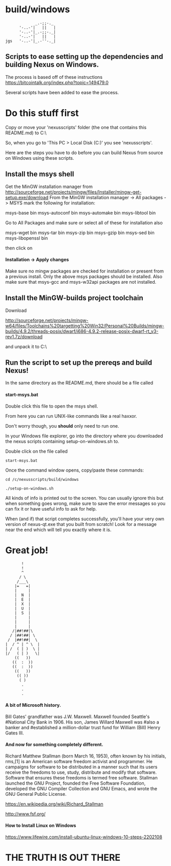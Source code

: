 # build/windows
                 _.-;;-._
          '-..-'|   ||   |
          '-..-'|_.-;;-._|
          '-..-'|   ||   |
    jgs   '-..-'|_.-''-._|


## Scripts to ease setting up the dependencies and building Nexus on Windows.

The process is based off of these instructions https://bitcointalk.org/index.php?topic=149479.0

Several scripts have been added to ease the process. 

# Do this stuff first

Copy or move your 'nexusscripts' folder (the one that contains this README.md) to C:\

So, when you go to 'This PC > Local Disk (C:)' you see 'nexusscripts'.

Here are the steps you have to do before you can build Nexus from source on Windows using these scripts.

## Install the msys shell

Get the MinGW installation manager from
http://sourceforge.net/projects/mingw/files/Installer/mingw-get-setup.exe/download
From the MinGW installation manager -> All packages -> MSYS
mark the following for installation:

msys-base bin
msys-autoconf bin
msys-automake bin
msys-libtool bin

Go to All Packages and make sure or select all of these for installation also

msys-wget bin
msys-tar bin
msys-zip bin
msys-gzip bin
msys-sed bin
msys-libopenssl bin

then click on 
#### Installation -> Apply changes

Make sure no mingw packages are checked for installation or present from a previous install. 
Only the above msys packages should be installed. 
Also make sure that msys-gcc and msys-w32api packages are not installed.

## Install the MinGW-builds project toolchain

Download 

http://sourceforge.net/projects/mingw-w64/files/Toolchains%20targetting%20Win32/Personal%20Builds/mingw-builds/4.9.2/threads-posix/dwarf/i686-4.9.2-release-posix-dwarf-rt_v3-rev1.7z/download

and unpack it to C:\ 

## Run the script to set up the prereqs and build Nexus!

In the same directory as the README.md, there should be a file called

#### start-msys.bat

Double click this file to open the msys shell. 

From here you can run UNIX-like commands like a real haxxor.

Don't worry though, you **should** only need to run one.

In your Windows file explorer, go into the directory where you downloaded the nexus scripts containing setup-on-windows.sh to.

Double click on the file called

    start-msys.bat

Once the command window opens, copy/paste these commands:

    cd /c/nexusscripts/build/windows

    ./setup-on-windows.sh

All kinds of info is printed out to the screen.
You can usually ignore this but when something goes wrong,
make sure to save the error messages so you can fix it
or have useful info to ask for help.

When (and if) that script completes successfully, you'll have your very own version of nexus-qt.exe that you built from scratch! Look for a message near the end which will tell you exactly where it is. 

# Great job!


           !
           !
           ^
          / \
         /___\
        |=   =|
        |     |
        |  N  |
        |  E  |
        |  X  |
        |  U  |
        |  S  |
        |     |
        |     |
        |     |
       /|##!##|\
      / |##!##| \
     /  |##!##|  \
    |  / ^ | ^ \  |
    | /  ( | )  \ |
    |/   ( | )   \|
        ((   ))
       ((  :  ))
       ((  :  ))
        ((   ))
         (( ))
          ( )
           .
           .
           .
    
#### A bit of Microsoft history.

Bill Gates' grandfather was J.W. Maxwell. Maxwell founded Seattle's 
#National City Bank in 1906. His son, James Willard Maxwell was 
#also a banker 
and 
#established a million-dollar trust fund 
for William (Bill) Henry Gates III.

#### And now for something completely different.

Richard Matthew Stallman (born March 16, 1953), often known by his initials, rms,[1] is an American software freedom activist and programmer. He campaigns for software to be distributed in a manner such that its users receive the freedoms to use, study, distribute and modify that software. Software that ensures these freedoms is termed free software. Stallman launched the GNU Project, founded the Free Software Foundation, developed the GNU Compiler Collection and GNU Emacs, and wrote the GNU General Public License.

https://en.wikipedia.org/wiki/Richard_Stallman

http://www.fsf.org/

#### How to Install Linux on Windows

https://www.lifewire.com/install-ubuntu-linux-windows-10-steps-2202108

# THE TRUTH IS OUT THERE